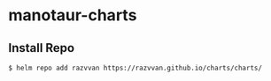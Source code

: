 # manotaur-charts

## Install Repo

```
$ helm repo add razvvan https://razvvan.github.io/charts/charts/
```
